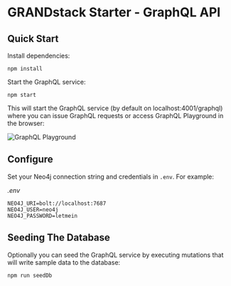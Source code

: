 # GRANDstack Starter - GraphQL API


## Quick Start

Install dependencies:

```
npm install
```

Start the GraphQL service:

```
npm start
```

This will start the GraphQL service (by default on localhost:4001/graphql) where you can issue GraphQL requests or access GraphQL Playground in the browser:

![GraphQL Playground](../img/graphql-browser.png)

## Configure

Set your Neo4j connection string and credentials in `.env`. For example:

*.env*

```
NEO4J_URI=bolt://localhost:7687
NEO4J_USER=neo4j
NEO4J_PASSWORD=letmein
```

## Seeding The Database

Optionally you can seed the GraphQL service by executing mutations that will write sample data to the database:

```
npm run seedDb
```
